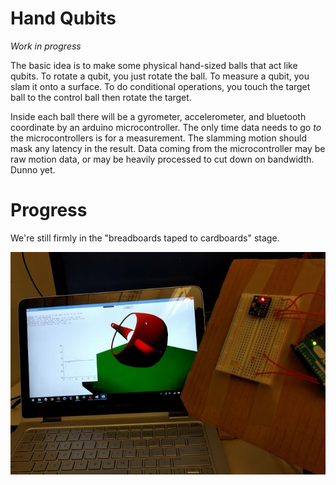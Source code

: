 # Hand Qubits

*Work in progress*

The basic idea is to make some physical hand-sized balls that act like qubits.
To rotate a qubit, you just rotate the ball.
To measure a qubit, you slam it onto a surface.
To do conditional operations, you touch the target ball to the control ball then rotate the target.

Inside each ball there will be a gyrometer, accelerometer, and bluetooth coordinate by an arduino microcontroller.
The only time data needs to go *to* the microcontrollers is for a measurement.
The slamming motion should mask any latency in the result.
Data coming from the microcontroller may be raw motion data, or may be heavily processed to cut down on bandwidth.
Dunno yet.

# Progress

We're still firmly in the "breadboards taped to cardboards" stage.

![breadboard taped to cardboard](/progress.jpg)
